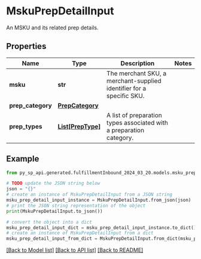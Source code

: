 # MskuPrepDetailInput

An MSKU and its related prep details.

## Properties

Name | Type | Description | Notes
------------ | ------------- | ------------- | -------------
**msku** | **str** | The merchant SKU, a merchant-supplied identifier for a specific SKU. | 
**prep_category** | [**PrepCategory**](PrepCategory.md) |  | 
**prep_types** | [**List[PrepType]**](PrepType.md) | A list of preparation types associated with a preparation category. | 

## Example

```python
from py_sp_api.generated.fulfillmentInbound_2024_03_20.models.msku_prep_detail_input import MskuPrepDetailInput

# TODO update the JSON string below
json = "{}"
# create an instance of MskuPrepDetailInput from a JSON string
msku_prep_detail_input_instance = MskuPrepDetailInput.from_json(json)
# print the JSON string representation of the object
print(MskuPrepDetailInput.to_json())

# convert the object into a dict
msku_prep_detail_input_dict = msku_prep_detail_input_instance.to_dict()
# create an instance of MskuPrepDetailInput from a dict
msku_prep_detail_input_from_dict = MskuPrepDetailInput.from_dict(msku_prep_detail_input_dict)
```
[[Back to Model list]](../README.md#documentation-for-models) [[Back to API list]](../README.md#documentation-for-api-endpoints) [[Back to README]](../README.md)


